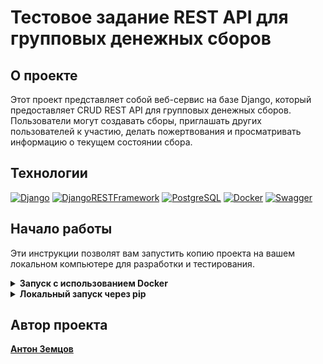 # Тестовое задание REST API для групповых денежных сборов

## О проекте

Этот проект представляет собой веб-сервис на базе Django, который предоставляет CRUD REST API для групповых денежных сборов. Пользователи могут создавать сборы, приглашать других пользователей к участию, делать пожертвования и просматривать информацию о текущем состоянии сбора.


## Технологии

[![Django](https://img.shields.io/badge/Django-092E20?style=for-the-badge&logo=django&logoColor=white)](https://www.djangoproject.com/)
[![DjangoRESTFramework](https://img.shields.io/badge/Django%20REST%20Framework-092E20?style=for-the-badge&logo=django&logoColor=white)](https://www.django-rest-framework.org/)
[![PostgreSQL](https://img.shields.io/badge/PostgreSQL-316192?style=for-the-badge&logo=postgresql&logoColor=white)](https://www.postgresql.org)
[![Docker](https://img.shields.io/badge/Docker-0db7ed?style=for-the-badge&logo=docker&logoColor=white)](https://www.docker.com)
[![Swagger](https://img.shields.io/badge/Swagger-85EA2D?style=for-the-badge&logo=swagger&logoColor=black)](https://swagger.io/)

## Начало работы

Эти инструкции позволят вам запустить копию проекта на вашем локальном компьютере для разработки и тестирования.

<details>
<summary><strong>Запуск с использованием Docker</strong></summary>

### Предварительные требования

Убедитесь, что у вас установлены Docker и Docker Compose. Это можно сделать, следуя официальной документации Docker: [установка Docker](https://docs.docker.com/get-docker/) и [установка Docker Compose](https://docs.docker.com/compose/install/)

### Установка и запуск

1. Клонируйте репозиторий на локальный компьютер:
   ```
   git clone git@github.com:antonata-c/group_fund.git
   cd group_fund/deploy/
   ```
2. Создайте файл `.env` в корневой директории проекта и добавьте в него переменные окружения по примеру в файле .env.example

3. Запустите контейнеры с помощью Docker Compose:
   ```
   docker-compose up
   ```
4. Примените миграции, соберите статику и заполните базу:
   ```
    sudo docker compose exec -it backend bash
   
    python manage.py migrate --noinput
   
    python manage.py collectstatic --noinput
   ```
5. При необходимости создайте суперпользователя и заполните базу тестовыми данными:
   ```
   python manage.py createsuperuser
   
   python manage.py fillbase
   ```
#### Приложение будет доступно по адресу:

**http://127.0.0.1/**

#### Документация Swagger доступна по адресу:

**http://127.0.0.1/api/swagger/**

</details>

<details>
<summary><strong>Локальный запуск через pip</strong></summary>

### Предварительные требования

Убедитесь, что у вас установлен Python и pip. Рекомендуется использовать виртуальное окружение для изоляции зависимостей проекта.

### Установка и запуск

1. Клонируйте репозиторий на локальный компьютер:
   ```
   git clone git@github.com:antonata-c/group_fund.git
   cd group_fund
   ```
2. Создайте файл `.env` в корневой директории проекта и добавьте в него переменные окружения по примеру в файле .env.example
3. Создайте и активируйте виртуальное окружение:
   ```
   python -m venv venv
   source venv/bin/activate  # На Windows используйте `venv\Scripts\activate`
   ```

4. Установите зависимости:
   ```
   pip install --upgrade pip
   pip install -r requirements.txt
   ```

5. Запустите проект:
   ```
   python manage.py migrate
   python manage.py runserver
   ```
6. При необходимости создайте суперпользователя и заполните базу данными:
   ```
   python manage.py createsuperuser
   python manage.py fillbase
   ```
#### Приложение будет доступно по адресу:

**http://127.0.0.1:8000**

#### Документация Swagger доступна по адресу:

**http://127.0.0.1:8000/swagger/**
   

</details>

## Автор проекта

**[Антон Земцов](https://github.com/antonata-c)**
